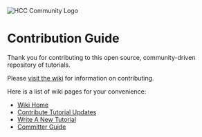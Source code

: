 ![HCC Community Logo](https://hortonworks.com/wp-content/uploads/2016/03/logo-hcc.png)

# Contribution Guide

Thank you for contributing to this open source, community-driven repository of tutorials.

Please [visit the wiki](https://github.com/hortonworks/data-tutorials/wiki) for information on contributing.

Here is a list of wiki pages for your convenience:

-   [Wiki Home](https://github.com/hortonworks/data-tutorials/wiki)
-   [Contribute Tutorial Updates](https://github.com/hortonworks/data-tutorials/wiki/Contribute-Tutorial-Updates)
-   [Write A New Tutorial](https://github.com/hortonworks/data-tutorials/wiki/Write-A-New-Tutorial)
-   [Committer Guide](https://github.com/hortonworks/data-tutorials/wiki/Committer-Guide)
